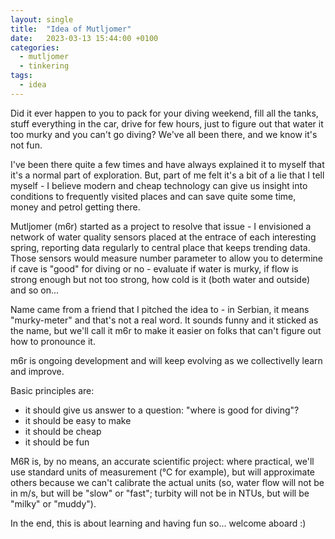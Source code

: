 ```yaml
---
layout: single
title:  "Idea of Mutljomer"
date:   2023-03-13 15:44:00 +0100
categories:
  - mutljomer
  - tinkering
tags: 
  - idea
---
```

Did it ever happen to you to pack for your diving weekend, fill all the tanks, stuff everything in the car, drive for few hours, just to figure out that water it too murky and you can't go diving? We've all been there, and we know it's not fun. 

I've been there quite a few times and have always explained it to myself that it's a normal part of exploration. 
But, part of me felt it's a bit of a lie that I tell myself - I believe modern and cheap technology can give us insight into conditions to frequently visited places and can save quite some time, money and petrol getting there.

Mutljomer (m6r) started as a project to resolve that issue - I envisioned a network of water quality sensors placed at the entrace of each interesting spring, reporting data regularly to central place that keeps trending data. Those sensors would measure number parameter to allow you to determine if cave is "good" for diving or no - evaluate if water is murky, if flow is strong enough but not too strong, how cold is it (both water and outside) and so on... 

Name came from a friend that I pitched the idea to - in Serbian, it means "murky-meter" and that's not a real word. It sounds funny and it sticked as the name, but we'll call it m6r to make it easier on folks that can't figure out how to pronounce it. 

m6r is ongoing development and will keep evolving as we collectivelly learn and improve. 

Basic principles are: 
- it should give us answer to a question: "where is good for diving"? 
- it should be easy to make  
- it should be cheap
- it should be fun 

M6R is, by no means, an accurate scientific project: where practical, we'll use standard units of measurement (&deg;C for example), but will approximate others because we can't calibrate the actual units (so, water flow will not be in m/s, but will be "slow" or "fast"; turbity will not be in NTUs, but will be "milky" or "muddy"). 

In the end, this is about learning and having fun so... welcome aboard :)
